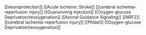 [[neuroprotection]]
[[Acute Ischemic Stroke]]
[[cerebral ischemia-reperfusion injury]]
[[Guanxinning Injection]]
[[Oxygen-glucose Deprivation/reoxygenation]]
[[Axonal Guidance Signaling]]
[[NRF2]]
[[cerebral ischemia-reperfusion injury]]
[[Phlda1]]
[[Oxygen-glucose Deprivation/reoxygenation]]
